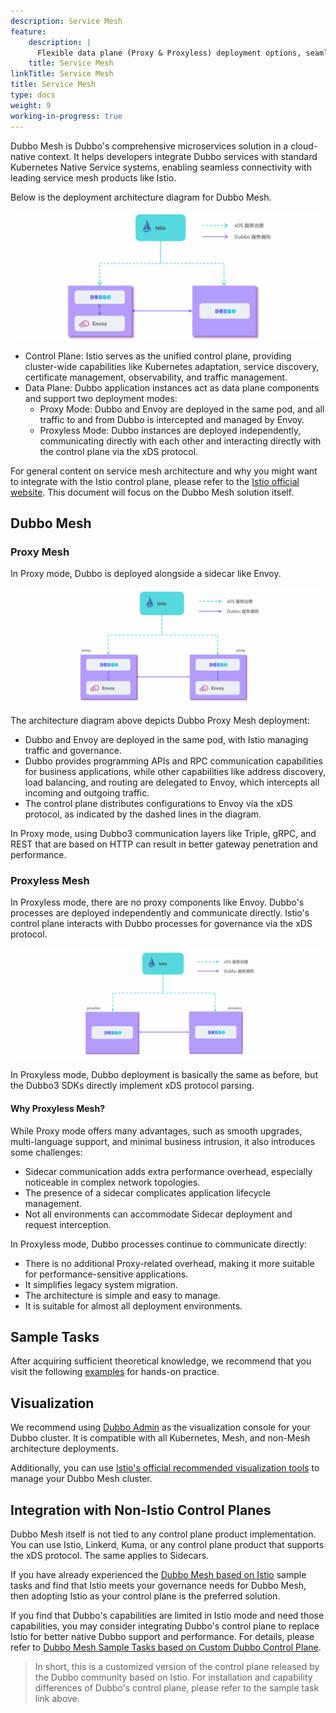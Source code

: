 ```yaml
---
description: Service Mesh
feature:
    description: |
      Flexible data plane (Proxy & Proxyless) deployment options, seamlessly integrating with the Istio control plane governance ecosystem.
    title: Service Mesh
linkTitle: Service Mesh
title: Service Mesh
type: docs
weight: 9
working-in-progress: true
---
```


Dubbo Mesh is Dubbo's comprehensive microservices solution in a cloud-native context. It helps developers integrate Dubbo services with standard Kubernetes Native Service systems, enabling seamless connectivity with leading service mesh products like Istio.

Below is the deployment architecture diagram for Dubbo Mesh.

![Dubbo-Mesh](/imgs/v3/mesh/mix-mesh.png)

* Control Plane: Istio serves as the unified control plane, providing cluster-wide capabilities like Kubernetes adaptation, service discovery, certificate management, observability, and traffic management.
* Data Plane: Dubbo application instances act as data plane components and support two deployment modes:
    * Proxy Mode: Dubbo and Envoy are deployed in the same pod, and all traffic to and from Dubbo is intercepted and managed by Envoy.
    * Proxyless Mode: Dubbo instances are deployed independently, communicating directly with each other and interacting directly with the control plane via the xDS protocol.

For general content on service mesh architecture and why you might want to integrate with the Istio control plane, please refer to the [Istio official website](https://istio.io/). This document will focus on the Dubbo Mesh solution itself.

## Dubbo Mesh

### Proxy Mesh
In Proxy mode, Dubbo is deployed alongside a sidecar like Envoy.

![dubbo-sidecar](/imgs/v3/mesh/dubbo-proxy.png)

The architecture diagram above depicts Dubbo Proxy Mesh deployment:
* Dubbo and Envoy are deployed in the same pod, with Istio managing traffic and governance.
* Dubbo provides programming APIs and RPC communication capabilities for business applications, while other capabilities like address discovery, load balancing, and routing are delegated to Envoy, which intercepts all incoming and outgoing traffic.
* The control plane distributes configurations to Envoy via the xDS protocol, as indicated by the dashed lines in the diagram.

In Proxy mode, using Dubbo3 communication layers like Triple, gRPC, and REST that are based on HTTP can result in better gateway penetration and performance.

### Proxyless Mesh
In Proxyless mode, there are no proxy components like Envoy. Dubbo's processes are deployed independently and communicate directly. Istio's control plane interacts with Dubbo processes for governance via the xDS protocol.

![dubbo-proxyless](/imgs/v3/mesh/dubbo-proxyless.png)

In Proxyless mode, Dubbo deployment is basically the same as before, but the Dubbo3 SDKs directly implement xDS protocol parsing.

#### Why Proxyless Mesh?

While Proxy mode offers many advantages, such as smooth upgrades, multi-language support, and minimal business intrusion, it also introduces some challenges:
* Sidecar communication adds extra performance overhead, especially noticeable in complex network topologies.
* The presence of a sidecar complicates application lifecycle management.
* Not all environments can accommodate Sidecar deployment and request interception.

In Proxyless mode, Dubbo processes continue to communicate directly:
* There is no additional Proxy-related overhead, making it more suitable for performance-sensitive applications.
* It simplifies legacy system migration.
* The architecture is simple and easy to manage.
* It is suitable for almost all deployment environments.

## Sample Tasks
After acquiring sufficient theoretical knowledge, we recommend that you visit the following [examples](/en/overview/tasks/mesh) for hands-on practice.

## Visualization
We recommend using [Dubbo Admin](/zh-cn/overview/tasks/deploy) as the visualization console for your Dubbo cluster. It is compatible with all Kubernetes, Mesh, and non-Mesh architecture deployments.

Additionally, you can use [Istio's official recommended visualization tools](https://istio.io/latest/docs/tasks/observability/kiali/) to manage your Dubbo Mesh cluster.

## Integration with Non-Istio Control Planes
Dubbo Mesh itself is not tied to any control plane product implementation. You can use Istio, Linkerd, Kuma, or any control plane product that supports the xDS protocol. The same applies to Sidecars.

If you have already experienced the [Dubbo Mesh based on Istio](/) sample tasks and find that Istio meets your governance needs for Dubbo Mesh, then adopting Istio as your control plane is the preferred solution.

If you find that Dubbo's capabilities are limited in Istio mode and need those capabilities, you may consider integrating Dubbo's control plane to replace Istio for better native Dubbo support and performance. For details, please refer to [Dubbo Mesh Sample Tasks based on Custom Dubbo Control Plane](/).

> In short, this is a customized version of the control plane released by the Dubbo community based on Istio. For installation and capability differences of Dubbo's control plane, please refer to the sample task link above.
